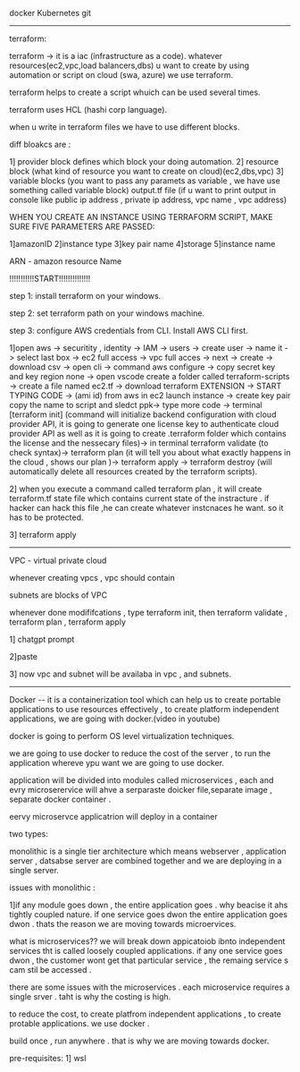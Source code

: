  
docker
Kubernetes
git


_________________________________________________________________________________________________________________________________________

terraform:


terraform -> it is a iac (infrastructure as a code). whatever resources(ec2,vpc,load balancers,dbs) u want to create by using automation or script on cloud (swa, azure) we use terraform.

terraform helps to create a script whuich can be used several times.

terraform uses HCL (hashi corp language).

when u write in terraform files we have to use different blocks. 

diff bloakcs are :

1] provider block defines which block your doing automation.
2] resource block (what kind of resource you want to create on cloud)(ec2,dbs,vpc)
3] variable blocks (you want to pass any paramets as variable , we have use something called variable block)
output.tf file (if u want to print output in console like public ip address , private ip address, vpc name , vpc address)


WHEN YOU CREATE  AN INSTANCE USING TERRAFORM SCRIPT, MAKE SURE FIVE PARAMETERS ARE PASSED:

1]amazonID
2]instance type
3]key pair name 
4]storage
5]instance name

ARN - amazon resource Name



!!!!!!!!!!!START!!!!!!!!!!!!!!

step 1: install terraform on your windows.

step 2: set terraform path on your windows machine.

step 3: configure AWS credentials from CLI. Install AWS CLI first.



1]open aws -> securitity , identity -> IAM -> users -> create user -> name it -> select last box -> ec2 full access -> vpc full acces -> 
next -> create -> download csv -> open cli -> command aws configure -> copy secret key and key region none -> open vscode create a folder called terraform-scripts -> create a file named ec2.tf -> download terraform EXTENSION -> START TYPING CODE -> (ami id) from aws in ec2 launch instance -> create key pair copy the name to script and sledct ppk-> type more code -> terminal [terraform init] (command will initialize backend configuration with cloud provider API, it is going to generate one license key to authenticate cloud provider API as well as it is going to create .terraform folder which contains the license and the nessecary files)-> in terminal terraform validate (to check syntax)-> terraform plan (it will tell you about what exactly happens in the cloud , shows our plan )-> terraform apply -> terraform destroy (will automatically delete all resources created by the terraform scripts).


2] when you execute a command called terraform plan , it will create terraform.tf state file which contains current state of the instracture . if hacker can hack this file ,he can create whatever instcnaces he want. so it has to be protected.

3] terraform apply

-----------------------------------------------------------------------------------------------------------------------------

VPC - virtual private cloud

whenever creating vpcs , vpc should contain 

subnets are blocks of VPC 

whenever done modififcations , type terraform init, then terraform validate , terraform plan , terraform apply

1] chatgpt prompt

2]paste

3] now vpc and subnet will be availaba in vpc , and subnets. 


_______________________________________________________________________________________________________________________________________


Docker -- it is a containerization tool which can help us to create portable applications to use resources effectively , to create platform independent applications, we are going with docker.(video in youtube)

docker is going to perform OS level virtualization techniques.

we are going to use docker to reduce the cost of the server , to run the application whereve ypu want we are going to use docker.

application will be divided into modules called microservices , each and evry microserervice will ahve a serparaste doicker file,separate image , separate docker container .

eervy microservce applicatrion will deploy in a container


two types:

monolithic is a single tier architecture which means webserver , application server , datsabse server are combined together and we are deploying in a single server.

issues with monolithic :

1]if any module goes down , the entire application goes . why beacise it ahs tightly coupled nature.
if one service goes dwon the entire application goes dwon . thats the reason we are moving towards microervices.


what is microservices??
we will break down appicatoiob  ibnto independent services tht is called loosely coupled applications. if any one service goes dwon , the customer wont get that particular service , the remaing service s cam stil be accessed .

there are some issues with the microservices . each microservice requires a single srver . taht is why the costing is high.


to reduce the cost, to create platfrom independent applications , to create protable applications. we use docker .

build once , run anywhere . that is why we are moving towards docker.



pre-requisites:
1] wsl


